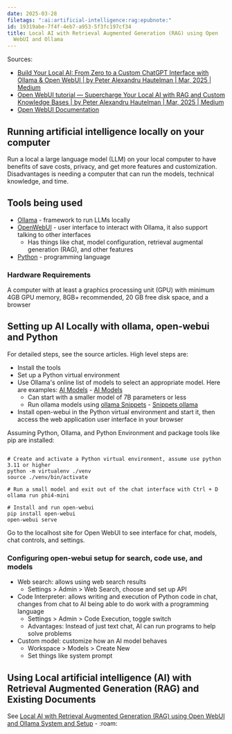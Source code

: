 ```yaml
---
date: 2025-03-28
filetags: ":ai:artificial-intelligence:rag:epubnote:"
id: 19319abe-7f4f-4eb7-a953-5f3fc197cf34
title: Local AI with Retrieval Augmented Generation (RAG) using Open
  WebUI and Ollama
---
```


Sources:

- [Build Your Local AI: From Zero to a Custom ChatGPT Interface with
  Ollama & Open WebUI \| by Peter Alexandru Hautelman \| Mar, 2025 \|
  Medium](https://medium.com/@hautel.alex2000/build-your-local-ai-from-zero-to-a-custom-chatgpt-interface-with-ollama-open-webui-6bee2c5abba3)
- [Open WebUI tutorial — Supercharge Your Local AI with RAG and Custom
  Knowledge Bases \| by Peter Alexandru Hautelman \| Mar, 2025 \|
  Medium](https://medium.com/@hautel.alex2000/open-webui-tutorial-supercharging-your-local-ai-with-rag-and-custom-knowledge-bases-334d272c8c40)
- [Open WebUI Documentation](https://docs.openwebui.com/)

## Running artificial intelligence locally on your computer

Run a local a large language model (LLM) on your local computer to have
benefits of save costs, privacy, and get more features and
customization. Disadvantages is needing a computer that can run the
models, technical knowledge, and time.

## Tools being used

- [Ollama](https://github.com/ollama/ollama) - framework to run LLMs
  locally
- [OpenWebUI](https://github.com/open-webui/open-webui) - user interface
  to interact with Ollama, it also support talking to other interfaces
  - Has things like chat, model configuration, retrieval augmental
    generation (RAG), and other features
- [Python](https://www.python.md/) - programming language

### Hardware Requirements

A computer with at least a graphics processing unit (GPU) with minimum
4GB GPU memory, 8GB+ recommended, 20 GB free disk space, and a browser

## Setting up AI Locally with ollama, open-webui and Python

For detailed steps, see the source articles. High level steps are:

- Install the tools
- Set up a Python virtual environment
- Use Ollama's online list of models to select an appropriate model.
  Here are examples: [AI Models](../006-3-tech-ai-models) - [AI
  Models](id:65533479-7d6e-4726-92f8-fb66177a39c6)
  - Can start with a smaller model of 7B parameters or less
  - Run ollama models using [ollama
    Snippets](../005-computer-snippets-ollama) - [Snippets
    ollama](id:43ecce4a-30f7-4d84-a7fb-7b12e7bc46d0)
- Install open-webui in the Python virtual environment and start it,
  then access the web application user interface in your browser

Assuming Python, Ollama, and Python Environment and package tools like
pip are installed:

``` shell

# Create and activate a Python virtual environment, assume use python 3.11 or higher
python -m virtualenv ./venv
source ./venv/bin/activate

# Run a small model and exit out of the chat interface with Ctrl + D
ollama run phi4-mini

# Install and run open-webui
pip install open-webui
open-webui serve

```

Go to the localhost site for Open WebUI to see interface for chat,
models, chat controls, and settings.

### Configuring open-webui setup for search, code use, and models

- Web search: allows using web search results
  - Settings \> Admin \> Web Search, choose and set up API
- Code Interpreter: allows writing and execution of Python code in chat,
  changes from chat to AI being able to do work with a programming
  language
  - Settings \> Admin \> Code Execution, toggle switch
  - Advantages: Instead of just text chat, AI can run programs to help
    solve problems
- Custom model: customize how an AI model behaves
  - Workspace \> Models \> Create New
  - Set things like system prompt

## Using Local artificial intelligence (AI) with Retrieval Augmented Generation (RAG) and Existing Documents

See [Local AI with Retrieval Augmented Generation (RAG) using Open WebUI
and Ollama System and
Setup](../006-3-tech-ai-retrieval-augmented-generation-rag-local-open-webui-ollama-system) -
:roam:
